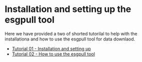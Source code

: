 # Installation and setting up the esgpull tool

Here we have provided a two of shorted tutorilal to help with the installationa and how to use the esgpull tool for data downlaod.

* [Tutorial 01 - Installation and setting up](Tutorial01_installation.md)
* [Tutorial 02 - How to use the esgpull tool](Tutorial02_DataDownload.md)
